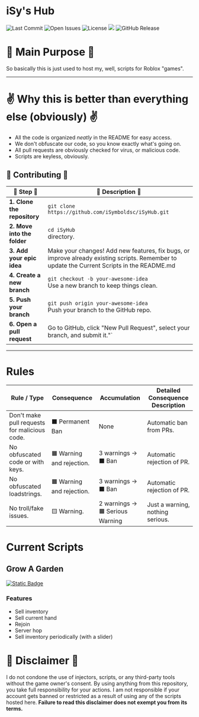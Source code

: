 # iSy's Hub

![Last Commit](https://img.shields.io/github/last-commit/iSymboldsc/iSyHub)
![Open Issues](https://img.shields.io/github/issues/iSymboldsc/iSyHub)
![License](https://img.shields.io/github/license/iSymboldsc/iSyHub)
![](https://img.shields.io/discord/1388837984249315409?label=Discord&logo=discord)
![GitHub Release](https://img.shields.io/github/v/release/isymboldsc/iSyHub)



# 📡 Main Purpose 📡
So basically this is just used to host my, well, scripts for Roblox "games".

---
# ✌️ Why this is better than everything else (obviously) ✌️
* All the code is organized *neatly* in the README for easy access.
* We don't obfuscate our code, so you know exactly what's going on.
* All pull requests are obviously checked for virus, or malicious code.
* Scripts are keyless, obviously.
## 🍂 Contributing 🍂
| 🍁 Step 🍁                          | 📡 Description 📡                                                                 |
|-------------------------------|------------------------------------------------------------------------------|
| **1. Clone the repository**    | `git clone https://github.com/iSymboldsc/iSyHub.git`<br>        |
| **2. Move into the folder**    | `cd iSyHub`<br>directory.                                               |
| **3. Add your epic idea**      | Make your changes! Add new features, fix bugs, or improve already existing scripts. Remember to update the Current Scripts in the README.md      |
| **4. Create a new branch**     | `git checkout -b your-awesome-idea`<br>Use a new branch to keep things clean.             |
| **5. Push your branch**        | `git push origin your-awesome-idea`<br>Push your branch to the GitHub repo.              |
| **6. Open a pull request**| Go to GitHub, click "New Pull Request", select your branch, and submit it."`  |

---
# Rules

| Rule / Type                                  | Consequence               | Accumulation                    | Detailed Consequence Description |
| -------------------------------------------- | ------------------------- | ------------------------------- | -------------------------------- |
| Don't make pull requests for malicious code. | ⬛ Permanent Ban          | None                           | Automatic ban from PRs.           |
| No obfuscated code or with keys.             | 🟧 Warning and rejection. | 3 warnings → ⬛ Ban            | Automatic rejection of PR.       |
| No obfuscated loadstrings.                   | 🟧 Warning and rejection. | 3 warnings → ⬛ Ban            | Automatic rejection of PR.       |
| No troll/fake issues.                        | 🟨 Warning.               | 2 warnings → 🟧 Serious Warning| Just a warning, nothing serious. |

# Current Scripts

## Grow A Garden
<a href="Scripts/GrowAGarden.luau">
  <img alt="Static Badge" src="https://img.shields.io/badge/File-Grow_A_Garden-blue">
</a>

### Features
- Sell inventory
- Sell current hand
- Rejoin
- Server hop
- Sell inventory periodically (with a slider)
# 🔱 Disclaimer 🔱
I do not condone the use of injectors, scripts, or any third-party tools without the game owner's consent.
By using anything from this repository, you take full responsibility for your actions.
I am not responsible if your account gets banned or restricted as a result of using any of the scripts hosted here. **Failure to read this disclaimer does not exempt you from its terms.**